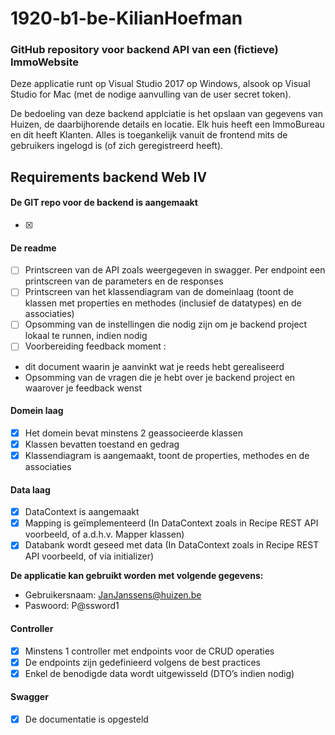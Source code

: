 # 1920-b1-be-KilianHoefman
### GitHub repository voor backend API van een (fictieve) ImmoWebsite
Deze applicatie runt op Visual Studio 2017 op Windows, alsook op Visual Studio for Mac (met de nodige aanvulling van de user secret token).

De bedoeling van deze backend applciatie is het opslaan van gegevens van Huizen, de daarbijhorende details en locatie.
Elk huis heeft een ImmoBureau en dit heeft Klanten.
Alles is toegankelijk vanuit de frontend mits de gebruikers ingelogd is (of zich geregistreerd heeft).

## Requirements backend Web IV

#### De GIT repo voor de backend is aangemaakt
- [x] 

#### De readme
- [ ] Printscreen van de API zoals weergegeven in swagger. Per endpoint een printscreen van de parameters en de responses
- [ ] Printscreen van het klassendiagram van de domeinlaag (toont de klassen met properties en methodes (inclusief de datatypes) en de associaties)
- [ ] Opsomming van de instellingen die nodig zijn om je backend project lokaal te runnen, indien nodig
- [ ] Voorbereiding feedback moment :
 -  dit document waarin je aanvinkt wat je reeds hebt gerealiseerd
 - Opsomming van de vragen die je hebt over je backend project en waarover je feedback wenst

#### Domein laag
- [x] Het domein bevat minstens 2 geassocieerde klassen
- [x] Klassen bevatten toestand en gedrag
- [x] Klassendiagram is aangemaakt, toont de properties, methodes en de associaties

#### Data laag
- [x] DataContext is aangemaakt
- [x] Mapping is geïmplementeerd (In DataContext zoals in Recipe REST API voorbeeld, of a.d.h.v. Mapper klassen)
- [x] Databank wordt geseed met data (In DataContext zoals in Recipe REST API voorbeeld, of via initializer)

**De applicatie kan gebruikt worden met volgende gegevens:**
- Gebruikersnaam: JanJanssens@huizen.be
- Paswoord: P@ssword1

#### Controller
- [x] Minstens 1 controller met endpoints voor de CRUD operaties
- [x] De endpoints zijn gedefinieerd volgens de best practices
- [x] Enkel de benodigde data wordt uitgewisseld (DTO’s indien nodig)

#### Swagger 
- [x] De documentatie is opgesteld
